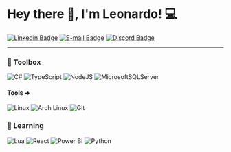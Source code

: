 # Hey there 👋, I'm Leonardo! 💻

[![Linkedin Badge](https://img.shields.io/badge/Leonardo%20Gutierrez-0077B5?style=flat-square&logo=linkedin&logoColor=white)](https://www.linkedin.com/in/)
[![E-mail Badge](https://custom-icon-badges.demolab.com/badge/Contato-0078D4?style=flat-square&logo=mail&logoColor=white)](mailto:leeo12322@hotmail.com)
[![Discord Badge](https://custom-icon-badges.demolab.com/badge/-L30Gt-7289da?style=flat-square&logo=Discord&logoColor=white)](https://discord.com)

<!--
A 23 years old student 
-->



---


### 🧰 Toolbox

![C#](https://img.shields.io/badge/c%23-%234B275F.svg?style=for-the-badge&logo=c-sharp&logoColor=white)
![TypeScript](https://img.shields.io/badge/typescript-%23007ACC.svg?style=for-the-badge&logo=typescript&logoColor=white)
![NodeJS](https://img.shields.io/badge/node.js-6DA55F?style=for-the-badge&logo=node.js&logoColor=white)
![MicrosoftSQLServer](https://img.shields.io/badge/SQL%20Server-CC2927?style=for-the-badge&logo=microsoft%20sql%20server&logoColor=white)
<br />

#### Tools ➜
![Linux](https://img.shields.io/badge/Linux-FCC624?style=for-the-badge&logo=linux&logoColor=black)
![Arch Linux](https://img.shields.io/badge/Arch_Linux-1793D1?style=for-the-badge&logo=arch-linux&logoColor=white)
![Git](https://img.shields.io/badge/GIT-E44C30?style=for-the-badge&logo=git&logoColor=white)

### 🌱 Learning
![Lua](https://img.shields.io/badge/Lua-2C2D72?style=for-the-badge&logo=lua&logoColor=white)
![React](https://img.shields.io/badge/React-20232A?style=for-the-badge&logo=react&logoColor=61DAFB)
![Power Bi](https://img.shields.io/badge/power_bi-F2C811?style=for-the-badge&logo=powerbi&logoColor=black)
![Python](https://img.shields.io/badge/Python-14354C?style=for-the-badge&logo=python&logoColor=white)

<!--
#
<div>
<img align="left" alt="" width="40px" height="40px" style="padding-right:10px" src="https://cdn.jsdelivr.net/gh/devicons/devicon/icons/csharp/csharp-original.svg"/>
<img align="left" alt="" width="40px" height="40px" style="padding-right:10px" src="https://cdn.jsdelivr.net/gh/devicons/devicon/icons/lua/lua-plain.svg" />
<img align="left" alt="" width="40px" height="40px" style="padding-right:10px" src="https://cdn.jsdelivr.net/gh/devicons/devicon/icons/typescript/typescript-original.svg"/>
<img align="left" alt="" width="40px" height="40px" style="padding-right:10px" src="https://cdn.jsdelivr.net/gh/devicons/devicon/icons/angularjs/angularjs-original.svg"/>
<img align="left" alt="" width="40px" height="40px" style="padding-right:10px" src="https://cdn.jsdelivr.net/gh/devicons/devicon/icons/microsoftsqlserver/microsoftsqlserver-plain.svg"/>
<img align="left" alt="" width="40px" height="40px" style="padding-right:10px" src="https://cdn.jsdelivr.net/gh/devicons/devicon/icons/python/python-original.svg"/>
</div>

<br />
[![Anurag's GitHub stats](https://github-readme-stats.vercel.app/api?username=L30Gt)](https://github.com/anuraghazra/github-readme-stats)
-->
